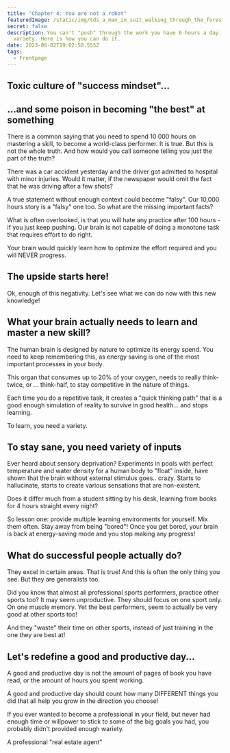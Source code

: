 ```yaml
---
title: "Chapter 4: You are not a robot"
featuredImage: /static/img/tds_a_man_in_suit_walking_through_the_forest_light_colorful_ske_83c7cd3d-e9fe-49bc-8379-03d411908bfb.png
secret: false
description: You can't "push" through the work you have 6 hours a day. You need
  variety. Here is how you can do it.
date: 2023-06-02T19:02:58.555Z
tags:
  - Frontpage
---
```

## Toxic culture of "success mindset"...





## ...and some poison in becoming "the best" at something

There is a common saying that you need to spend 10 000 hours on mastering a skill, to become a world-class performer. It is true. But this is not the whole truth. And how would you call someone telling you just the part of the truth?

There was a car accident yesterday and the driver got admitted to hospital with minor injuries. Would it matter, if the newspaper would omit the fact that he was driving after a few shots?

A true statement without enough context could become "falsy". Our 10,000 hours story is a "falsy" one too. So what are the missing important facts?

What is often overlooked, is that you will hate any practice after 100 hours - if you just keep pushing. Our brain is not capable of doing a monotone task that requires effort to do right.

Your brain would quickly learn how to optimize the effort required and you will NEVER progress.





## The upside starts here!

Ok, enough of this negativity. Let's see what we can do now with this new knowledge!



## What your brain actually needs to learn and master a new skill?

The human brain is designed by nature to optimize its energy spend. You need to keep remembering this, as energy saving is one of the most important processes in your body.

This organ that consumes up to 20% of your oxygen, needs to really think-twice, or ... think-half, to stay competitive in the nature of things.

Each time you do a repetitive task, it creates a "quick thinking path" that is a good enough simulation of reality to survive in good health... and stops learning.



To learn, you need a variety.  

## To stay sane, you need variety of inputs

Ever heard about sensory deprivation? Experiments in pools with perfect temperature and water density for a human body to "float" inside, have shown that the brain without external stimulus goes.. crazy. Starts to hallucinate, starts to create various sensations that are non-existent.

Does it differ much from a student sitting by his desk, learning from books for 4 hours straight every night?

So lesson one: provide multiple learning environments for yourself. Mix them often. Stay away from being "bored"! Once you get bored, your brain is back at energy-saving mode and you stop making any progress!



## What do successful people actually do?

They excel in certain areas. That is true! And this is often the only thing you see. But they are generalists too.

Did you know that almost all professional sports performers, practice other sports too? It may seem unproductive. They should focus on one sport only. On one muscle memory. Yet the best performers, seem to actually be very good at other sports too! 

And they "waste" their time on other sports, instead of just training in the one they are best at!



## Let's redefine a good and productive day...

A good and productive day is not the amount of pages of book you have read, or the amount of hours you spent working.

A good and productive day should count how many DIFFERENT things you did that all help you grow in the direction you choose!

If you ever wanted to become a professional in your field, but never had enough time or willpower to stick to some of the big goals you had, you probably didn't provided enough wariety.



A professional "real estate agent"